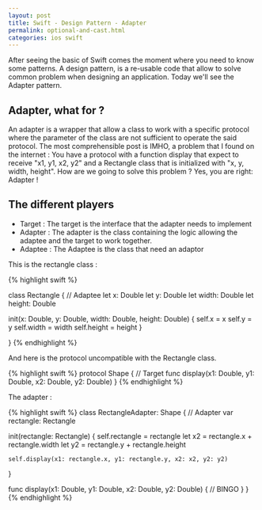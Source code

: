 ```yaml
---
layout: post
title: Swift - Design Pattern - Adapter
permalink: optional-and-cast.html
categories: ios swift
---
```


After seeing the basic of Swift comes the moment where you need to know some patterns. A design pattern, is a re-usable code that allow to solve common problem when designing an application. Today we'll see the Adapter pattern.

## Adapter, what for ?

An adapter is a wrapper that allow a class to work with a specific protocol where the parameter of the class are not sufficient to operate the said protocol.
The most comprehensible post is IMHO, a problem that I found on the internet :
You have a protocol with a function display that expect to receive "x1, y1, x2, y2" and a Rectangle class that is initialized with "x, y, width, height". How are we going to solve this problem ? Yes, you are right: Adapter !


## The different players

* Target : The target is the interface that the adapter needs to implement
* Adapter : The adapter is the class containing the logic allowing the adaptee and the target to work together.
* Adaptee : The Adaptee is the class that need an adaptor

This is the rectangle class :

{% highlight swift %}

class Rectangle { // Adaptee
  let x: Double
  let y: Double
  let width: Double
  let height: Double
  
  init(x: Double, y: Double, width: Double, height: Double) {
    self.x = x
    self.y = y
    self.width = width
    self.height = height
  }
  
}
{% endhighlight %}

And here is the protocol uncompatible with the Rectangle class.

{% highlight swift %}
protocol Shape { // Target
  func display(x1: Double, y1: Double, x2: Double, y2: Double)
}
{% endhighlight %}

The adapter :

{% highlight swift %}
class RectangleAdapter: Shape { // Adapter
  var rectangle: Rectangle
  
  init(rectangle: Rectangle) {
    self.rectangle = rectangle
    let x2 = rectangle.x + rectangle.width
    let y2 = rectangle.y + rectangle.height
    
    self.display(x1: rectangle.x, y1: rectangle.y, x2: x2, y2: y2)
  }
  
  func display(x1: Double, y1: Double, x2: Double, y2: Double) {
    // BINGO
  }
}
{% endhighlight %}







